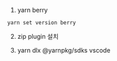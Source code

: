 1. yarn berry 

```
yarn set version berry 
```

2. zip plugin 설치 

3. yarn dlx @yarnpkg/sdks vscode